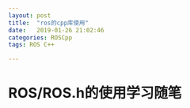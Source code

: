 ```yaml
---
layout: post
title:  "ros的cpp库使用"
date:   2019-01-26 21:02:46
categories: ROSCpp
tags: ROS C++

---
```

# ROS/ROS.h的使用学习随笔
